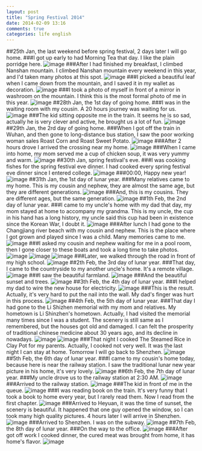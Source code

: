 ```yaml
---
layout: post
title: "Spring Festival 2014"
date: 2014-02-09 13:16
comments: true
categories: life english
---
```

##25th Jan, the last weekend before spring festival, 2 days later I will go home.
###I got up early to had Morning Tea that day. I like the plain porridge here.
![image](https://dl.dropboxusercontent.com/u/128996895/Blog/spring%20festival%202014/1.jpg)
###After I had finished my breakfast, I climbed Nanshan mountain. I climbed Nanshan mountain every weekend in this year, and I'd taken many photos at this spot.
![image](https://dl.dropboxusercontent.com/u/128996895/Blog/spring%20festival%202014/2.jpg)
###I picked a beautiful leaf when I came down from the mountain, and I saved it in my wallet as decoration.
![image](https://dl.dropboxusercontent.com/u/128996895/Blog/spring%20festival%202014/3.jpg)
###I took a photo of myself in front of a mirror in washroom on the mountain. I think this is the most formal photo of me in this year.
![image](https://dl.dropboxusercontent.com/u/128996895/Blog/spring%20festival%202014/4.jpg)
##28th Jan, the 1st day of going home.
###I was in the waiting room with my cousin. A 20 hours journey was waiting for us.
![image](https://dl.dropboxusercontent.com/u/128996895/Blog/spring%20festival%202014/5.jpg)
###The kid sitting opposite me in the train. It seems he is so sad, actually he is very clever and active, he brought us a lot of fun.
![image](https://dl.dropboxusercontent.com/u/128996895/Blog/spring%20festival%202014/6.jpg)
##29th Jan, the 2rd day of going home.
###When I got off the train in Wuhan, and then gone to long-distance bus station, I saw the poor working woman sales Roast Corn and Roast Sweet Potato.
![image](https://dl.dropboxusercontent.com/u/128996895/Blog/spring%20festival%202014/7.jpg)
###After 2 hours drove I arrived the crossing near my home.
![image](https://dl.dropboxusercontent.com/u/128996895/Blog/spring%20festival%202014/8.jpg)
###When I came into home, my mom served me a cup of chicken soup, it was very yummy and warm.
![image](https://dl.dropboxusercontent.com/u/128996895/Blog/spring%20festival%202014/9.jpg)
##30th Jan, spring festival's eve.
###I was cooking fishes for the spring festival eve dinner. I had cooked every spring festival eve dinner since I entered college.
![image](https://dl.dropboxusercontent.com/u/128996895/Blog/spring%20festival%202014/10.jpg)
###00:00, Happy new year!
![image](https://dl.dropboxusercontent.com/u/128996895/Blog/spring%20festival%202014/11.jpg)
##31th Jan, the 1st day of lunar year.
###Many relatives came to my home. This is my cousin and nephew, they are almost the same age, but they are different generations.
![image](https://dl.dropboxusercontent.com/u/128996895/Blog/spring%20festival%202014/12.jpg)
###And, this is my cousins. They are different ages, but the same generation.
![image](https://dl.dropboxusercontent.com/u/128996895/Blog/spring%20festival%202014/13.jpg)
##1th Feb, the 2nd day of lunar year.
###I came to my uncle's home with my dad that day, my mom stayed at home to accompany my grandma. This is my uncle, the cup in his hand has a long history, my uncle said this cup had been in existence since the Korean War, I doubt it.
![image](https://dl.dropboxusercontent.com/u/128996895/Blog/spring%20festival%202014/14.jpg)
###After lunch I had gone to the Changjiang river beach with my cousin and nephew. This is the place where I got grown and played since I was a child. Many memories came to me.
![image](https://dl.dropboxusercontent.com/u/128996895/Blog/spring%20festival%202014/15.jpg)
###I asked my cousin and nephew waiting for me in a pool room, then I gone closer to these boats and took a long time to take photos.
![image](https://dl.dropboxusercontent.com/u/128996895/Blog/spring%20festival%202014/16.jpg)
![image](https://dl.dropboxusercontent.com/u/128996895/Blog/spring%20festival%202014/17.jpg)
![image](https://dl.dropboxusercontent.com/u/128996895/Blog/spring%20festival%202014/18.jpg)
###Later, we walked through the road in front of my high school.
![image](https://dl.dropboxusercontent.com/u/128996895/Blog/spring%20festival%202014/19.jpg)
##2th Feb, the 3rd day of lunar year.
###That day, I came to the countryside to my another uncle's home. It's a remote village.
![image](https://dl.dropboxusercontent.com/u/128996895/Blog/spring%20festival%202014/20.jpg)
###I saw the beautiful farmland.
![image](https://dl.dropboxusercontent.com/u/128996895/Blog/spring%20festival%202014/21.jpg)
###And the beautiful sunset and trees.
![image](https://dl.dropboxusercontent.com/u/128996895/Blog/spring%20festival%202014/22.jpg)
##3th Feb, the 4th day of lunar year.
###I helped my dad to wire the new house for electricity.
![image](https://dl.dropboxusercontent.com/u/128996895/Blog/spring%20festival%202014/23.jpg)
###This is the result. Actually, it's very hard to put the nail into the wall. My dad's finger was hurt in this process.
![image](https://dl.dropboxusercontent.com/u/128996895/Blog/spring%20festival%202014/24.jpg)
##4th Feb, the 5th day of lunar year.
###That day I had gone to the Li Shizhen memorial with my mom and relatives. My hometown is Li Shinzhen's hometown. Actually, I had visited the memorial many times since I was a student. The scenery is still same as I remembered, but the houses got old and damaged. I can felt the prosperity of traditional chinese medicine about 30 years ago, and its decline in nowadays.
![image](https://dl.dropboxusercontent.com/u/128996895/Blog/spring%20festival%202014/25.jpg)
![image](https://dl.dropboxusercontent.com/u/128996895/Blog/spring%20festival%202014/26.jpg)
###That night I cooked The Steamed Rice in Clay Pot for my parents. Actually, I cooked not very well. It was the last night I can stay at home. Tomorrow I will go back to Shenzhen.
![image](https://dl.dropboxusercontent.com/u/128996895/Blog/spring%20festival%202014/27.jpg)
##5th Feb, the 6th day of lunar year.
###I came to my cousin's home today, because here is near the railway station. I saw the traditional lunar new year picture in his home, it's very lovely.
![image](https://dl.dropboxusercontent.com/u/128996895/Blog/spring%20festival%202014/28.jpg)
##6th Feb, the 7th day of lunar year.
###My uncle drove us to the railway station at 2:30 AM.
![image](https://dl.dropboxusercontent.com/u/128996895/Blog/spring%20festival%202014/29.jpg)
###Arrived to the railway station.
![image](https://dl.dropboxusercontent.com/u/128996895/Blog/spring%20festival%202014/30.jpg)
###The kid in front of me in the queue.
![image](https://dl.dropboxusercontent.com/u/128996895/Blog/spring%20festival%202014/31.jpg)
###I was reading book on the train. It's very funny that I took a book to home every year, but I rarely read them. Now I read from the first chapter.
![image](https://dl.dropboxusercontent.com/u/128996895/Blog/spring%20festival%202014/32.jpg)
###Arrived to Heyuan, it was the time of sunset, the scenery is beautiful. It happened that one guy opened the window, so I can took many high quality pictures. 4 hours later I will arrive in Shenzhen.
![image](https://dl.dropboxusercontent.com/u/128996895/Blog/spring%20festival%202014/33.jpg)
###Arrived to Shenzhen. I was on the subway.
![image](https://dl.dropboxusercontent.com/u/128996895/Blog/spring%20festival%202014/34.jpg)
##7th Feb, the 8th day of lunar year.
###On the way to the office.
![image](https://dl.dropboxusercontent.com/u/128996895/Blog/spring%20festival%202014/35.jpg)
###After got off work I cooked dinner, the cured meat was brought from home, it has home's flavor.
![image](https://dl.dropboxusercontent.com/u/128996895/Blog/spring%20festival%202014/36.jpg)
